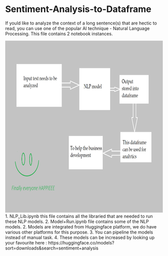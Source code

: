 # Sentiment-Analysis-to-Dataframe
If yould like to analyze the context of a long sentence(s) that are hectic to read, you can use one of the popular AI technique - Natural Language Processing. This file contains 2 notebook instances.
<!--  -->
<img src="NLP+Model+For+Sentiment+Analysis.png" style="height:550px; width:100%">
1. NLP_Lib.ipynb this file contains all the libraried that are needed to run these NLP models.
2. Model+Run.ipynb file contains some of the NLP models.
2. Models are integrated from Huggingface platform, we do have various other platforms for this purpose.
3. You can pipeline the models instead of manual task.
4. These models can be increased by looking up your favourite here : https://huggingface.co/models?sort=downloads&search=sentiment+analysis
